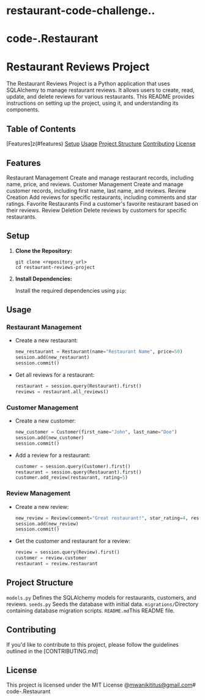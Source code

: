 # restaurant-code-challenge..
# code-.Restaurant

# Restaurant Reviews Project

The Restaurant Reviews Project is a Python application that uses SQLAlchemy to manage restaurant reviews. 
It allows users to create, read, update, and delete reviews for various restaurants.
This README provides instructions on setting up the project, using it, and understanding its components.

## Table of Contents

 [Features]z(#features)
 [Setup](#setup)
 [Usage](#usage)
 [Project Structure](#project-structure)
 [Contributing](#contributing)
 [License](#license)

## Features

Restaurant Management Create and manage restaurant records, including name, price, and reviews.
Customer Management Create and manage customer records, including first name, last name, and reviews.
Review Creation Add reviews for specific restaurants, including comments and star ratings.
Favorite Restaurants Find a customer's favorite restaurant based on their reviews.
 Review Deletion Delete reviews by customers for specific restaurants.

## Setup

1. **Clone the Repository:**

   ```shell
   git clone <repository_url>
   cd restaurant-reviews-project
   ```

2. **Install Dependencies:**

   Install the required dependencies using `pip`:

   
   
## Usage



### Restaurant Management

- Create a new restaurant:

  ```python
  new_restaurant = Restaurant(name="Restaurant Name", price=50)
  session.add(new_restaurant)
  session.commit()
  ```

- Get all reviews for a restaurant:

  ```python
  restaurant = session.query(Restaurant).first()
  reviews = restaurant.all_reviews()
  ```

  

### Customer Management

- Create a new customer:

  ```python
  new_customer = Customer(first_name="John", last_name="Doe")
  session.add(new_customer)
  session.commit()
  ```

- Add a review for a restaurant:

  ```python
  customer = session.query(Customer).first()
  restaurant = session.query(Restaurant).first()
  customer.add_review(restaurant, rating=5)


### Review Management

- Create a new review:

  ```python
  new_review = Review(comment="Great restaurant!", star_rating=4, restaurant=restaurant, customer=customer)
  session.add(new_review)
  session.commit()
  ```

- Get the customer and restaurant for a review:

  ```python
  review = session.query(Review).first()
  customer = review.customer
  restaurant = review.restaurant
  ```

## Project Structure

 `models.py` Defines the SQLAlchemy models for restaurants, customers, and reviews.
 `seeds.py` Seeds the database with initial data.
 `migrations/`Directory containing database migration scripts.
 `README.md`This README file.

## Contributing

If you'd like to contribute to this project, please follow the guidelines outlined in the [CONTRIBUTING.md]

## License

This project is licensed under the MIT License @mwanikititus@gmail.com# code-.Restaurant
